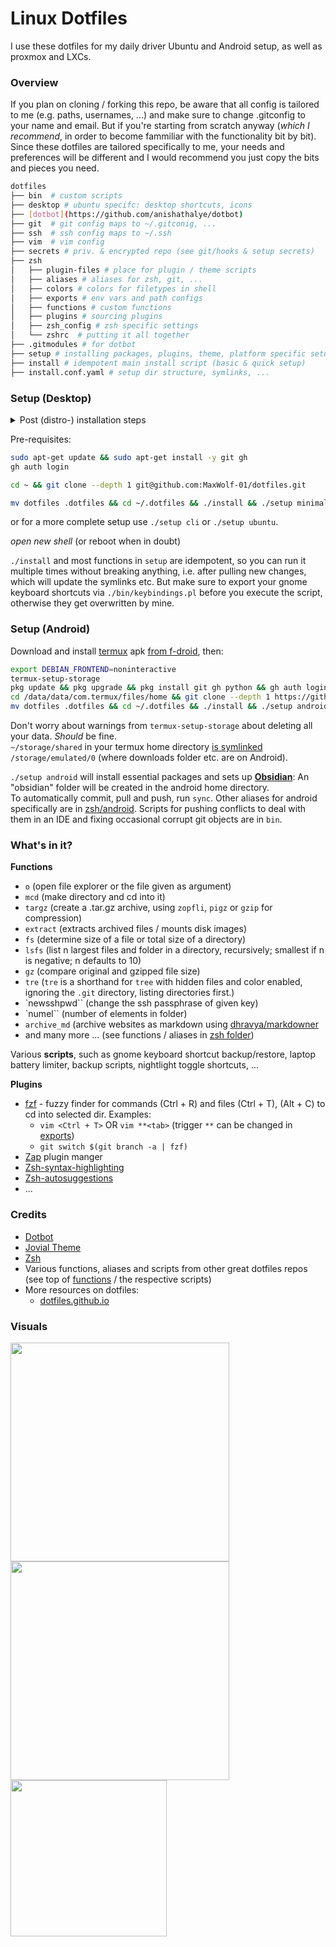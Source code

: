 # Linux Dotfiles

I use these dotfiles for my daily driver Ubuntu and Android setup, as well as proxmox and LXCs.

### Overview

If you plan on cloning / forking this repo, be aware that all config is tailored to me (e.g. paths, usernames, ...) and make sure to change .gitconfig to your name and email.
But if you're starting from scratch anyway (_which I recommend_, in order to become fammiliar with the functionality bit by bit).
Since these dotfiles are tailored specifically to me, your needs and preferences will be different and I would recommend you just copy the bits and pieces you need.

```bash
dotfiles
├── bin  # custom scripts
├── desktop # ubuntu specifc: desktop shortcuts, icons
├── [dotbot](https://github.com/anishathalye/dotbot)
├── git  # git config maps to ~/.gitconig, ...
├── ssh  # ssh config maps to ~/.ssh
├── vim  # vim config
├── secrets # priv. & encrypted repo (see git/hooks & setup secrets)
├── zsh
│   ├── plugin-files # place for plugin / theme scripts
│   ├── aliases # aliases for zsh, git, ...
│   ├── colors # colors for filetypes in shell
│   ├── exports # env vars and path configs
│   ├── functions # custom functions
│   ├── plugins # sourcing plugins
│   ├── zsh_config # zsh specific settings
│   └── zshrc  # putting it all together
├── .gitmodules # for dotbot
├── setup # installing packages, plugins, theme, platform specific setups, ...
├── install # idempotent main install script (basic & quick setup)
├── install.conf.yaml # setup dir structure, symlinks, ...
```

### Setup (Desktop)

<details>
  <summary>Post (distro-) installation steps</summary>
  
  ```bash
sudo apt update && sudo apt full-upgrade
sudo apt autoremove && sudo apt clean
  ```
</details>

Pre-requisites:
```bash
sudo apt-get update && sudo apt-get install -y git gh
gh auth login
```

```bash
cd ~ && git clone --depth 1 git@github.com:MaxWolf-01/dotfiles.git
```

```bash
mv dotfiles .dotfiles && cd ~/.dotfiles && ./install && ./setup minimal 
```
or for a more complete setup use `./setup cli` or `./setup ubuntu`.

*open new shell* (or reboot when in doubt)

`./install` and most functions in `setup` are idempotent, so you can run it multiple times without breaking anything, i.e. after pulling new changes, which will update the symlinks etc.
But make sure to export your gnome keyboard shortcuts via `./bin/keybindings.pl` before you execute the script, otherwise they get overwritten by mine.

### Setup (Android)

Download and install [termux](https://github.com/termux/termux-app)
apk [from f-droid](https://f-droid.org/en/packages/com.termux/), then:
```bash
export DEBIAN_FRONTEND=noninteractive
termux-setup-storage
pkg update && pkg upgrade && pkg install git gh python && gh auth login
cd /data/data/com.termux/files/home && git clone --depth 1 https://github.com/MaxWolf-01/dotfiles.git
mv dotfiles .dotfiles && cd ~/.dotfiles && ./install && ./setup android
```
Don't worry about warnings from `termux-setup-storage` about deleting all your data. *Should* be fine.  
`~/storage/shared` in your termux home directory [is symlinked](https://android.stackexchange.com/a/185949) `/storage/emulated/0` (where downloads folder etc. are on Android).

`./setup android` will install essential packages and sets up [**Obsidian**](https://obsidian.md/):
An "obsidian" folder will be created in the android home directory.  
To automatically commit, pull and push, run `sync`.
Other aliases for android specifically are in [zsh/android](https://github.com/MaxWolf-01/dotfiles/tree/master/zsh/android).
Scripts for pushing conflicts to deal with them in an IDE and fixing occasional corrupt git objects are in `bin`.

### What's in it?

**Functions**

- `o` (open file explorer or the file given as argument)
- `mcd` (make directory and cd into it)
- `targz` (create a .tar.gz archive, using `zopfli`, `pigz` or `gzip` for compression)
- `extract` (extracts archived files / mounts disk images)
- `fs` (determine size of a file or total size of a directory)
- `lsfs` (list n largest files and folder in a directory, recursively; smallest if n is negative; n defaults to 10)
- `gz` (compare original and gzipped file size)
- `tre` (`tre` is a shorthand for `tree` with hidden files and color enabled, ignoring the `.git` directory, listing
  directories first.)
- `newsshpwd`` (change the ssh passphrase of given key)
- `numel`` (number of elements in folder)
- `archive_md` (archive websites as markdown using [dhravya/markdowner](https://github.com/dhravya/markdowner)
- and many more ... (see functions / aliases in [zsh folder](https://github.com/MaxWolf-01/dotfiles/tree/master/zsh))

Various **scripts**, such as gnome keyboard shortcut backup/restore, laptop battery limiter, backup scripts, nightlight
toggle shortcuts, ...

**Plugins**

- [fzf](https://github.com/junegunn/fzf) - fuzzy finder for commands (Ctrl + R) and files (Ctrl + T), (Alt + C) to cd
  into selected dir. Examples:
    - ``vim <Ctrl + T>`` OR ``vim **<tab>`` (trigger `**` can be changed
      in [exports](https://github.com/MaxWolf-01/dotfiles/blob/master/zsh/exports))
    - ``git switch $(git branch -a | fzf)``
- [Zap](https://github.com/zap-zsh/zap) plugin manger
- [Zsh-syntax-highlighting](https://github.com/zsh-users/zsh-syntax-highlighting)
- [Zsh-autosuggestions](https://github.com/zsh-users/zsh-autosuggestions)
- ...

### Credits

- [Dotbot](https://github.com/anishathalye/dotbot/tree/da928a4c6b65148bfda3138674da1730c143f396)
- [Jovial Theme](https://github.com/zthxxx/jovial)
- [Zsh](https://www.zsh.org/)
- Various functions, aliases and scripts from other great dotfiles repos (see top
  of [functions](https://github.com/MaxWolf-01/dotfiles/blob/master/zsh/functions) / the respective scripts)
- More resources on dotfiles:
    - [dotfiles.github.io](https://dotfiles.github.io/)

### Visuals

<img src="https://github-production-user-asset-6210df.s3.amazonaws.com/69987866/281566583-dbcb2895-8ae7-4ed0-9a7a-b31ae9e71a26.png" width="350">
<img src="https://user-images.githubusercontent.com/69987866/222906712-a760aab9-39dc-40aa-91e2-dd5e89290749.png" width="350">
<img src="https://github.com/MaxWolf-01/dotfiles/assets/69987866/54ade9f2-239f-427a-9888-d8469d0e3134" width="250">
